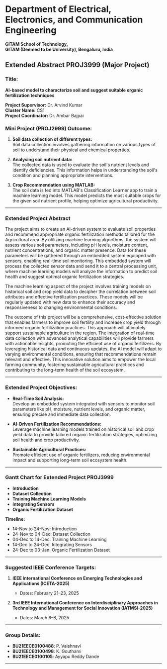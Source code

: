 # Department of Electrical, Electronics, and Communication Engineering  
**GITAM School of Technology,**  
**GITAM (Deemed to be University), Bengaluru, India**  

## Extended Abstract PROJ3999 (Major Project)  

### Title:  
**AI-based model to characterize soil and suggest suitable organic fertilization techniques**  

**Project Supervisor:** Dr. Arvind Kumar  
**Cluster Name:** CS1  
**Project Coordinator:** Dr. Ambar Bajpai  

### Mini Project (PROJ2999) Outcome:  
1. **Soil data collection of different types:**  
   Soil data collection involves gathering information on various types of soil to understand their physical and chemical properties.  

2. **Analysing soil nutrient data:**  
   The collected data is used to evaluate the soil's nutrient levels and identify deficiencies. This information helps in understanding the soil's condition and planning appropriate interventions.  

3. **Crop Recommendation using MATLAB:**  
   The soil data is fed into MATLAB's Classification Learner app to train a machine learning model. This model predicts the most suitable crops for the given soil nutrient profile, helping optimize agricultural productivity.  

---

### Extended Project Abstract   

The project aims to create an AI-driven system to evaluate soil properties and recommend appropriate organic fertilization methods tailored for the Agricultural area. By utilizing machine learning algorithms, the system will assess various soil parameters, including pH levels, moisture content, nutrient concentrations, and organic matter presence. Data for these parameters will be gathered through an embedded system equipped with sensors, enabling real-time soil monitoring. This embedded system will process the collected sensor data and send it to a central processing unit, where machine learning models will analyze the information to predict soil health and suggest optimal organic fertilization strategies.  

The machine learning aspect of the project involves training models on historical soil and crop yield data to decipher the correlation between soil attributes and effective fertilization practices. These models will be regularly updated with new data to enhance their accuracy and responsiveness to changing environmental conditions.  

The outcome of this project will be a comprehensive, cost-effective solution that enables farmers to improve soil fertility and increase crop yield through informed organic fertilization practices. This approach will ultimately support sustainable agriculture in the region. The integration of real-time data collection with advanced analytical capabilities will provide farmers with actionable insights, promoting the efficient use of organic fertilizers. By leveraging historical data and continuous updates, the AI model will adapt to varying environmental conditions, ensuring that recommendations remain relevant and effective. This innovative solution aims to empower the local farming community, fostering sustainable agricultural practices and contributing to the long-term health of the soil ecosystem.  

---

### Extended Project Objectives:  
- **Real-Time Soil Analysis:**  
  Develop an embedded system integrated with sensors to monitor soil parameters like pH, moisture, nutrient levels, and organic matter, ensuring precise and immediate data collection.  

- **AI-Driven Fertilization Recommendations:**  
  Leverage machine learning models trained on historical soil and crop yield data to provide tailored organic fertilization strategies, optimizing soil health and crop productivity.  

- **Sustainable Agricultural Practices:**  
  Promote efficient use of organic fertilizers, reducing environmental impact and supporting long-term soil ecosystem health.  

---

### Gantt Chart for Extended Project PROJ3999  
- **Introduction**  
- **Dataset Collection**  
- **Training Machine Learning Models**  
- **Integrating Sensors**  
- **Organic Fertilization Dataset**

**Timeline:**  
- 14-Nov to 24-Nov: Introduction  
- 24-Nov to 04-Dec: Dataset Collection  
- 04-Dec to 14-Dec: Training Machine Learning  
- 14-Dec to 24-Dec: Integrating Sensors  
- 24-Dec to 03-Jan: Organic Fertilization Dataset  

---

### Suggested IEEE Conference Targets:  
1. **IEEE International Conference on Emerging Technologies and Applications (ICETA-2025)**  
   - Dates: February 21–23, 2025  

2. **3rd IEEE International Conference on Interdisciplinary Approaches in Technology and Management for Social Innovation (IATMSI-2025)**  
   - Dates: March 6–8, 2025  

---

### Group Details:  
- **BU21EECE0100488**: P. Vaishnavi  
- **BU21EECE0100498**: K. Gouthami  
- **BU21EECE0100105**: Ayyapu Reddy Dande  

---



